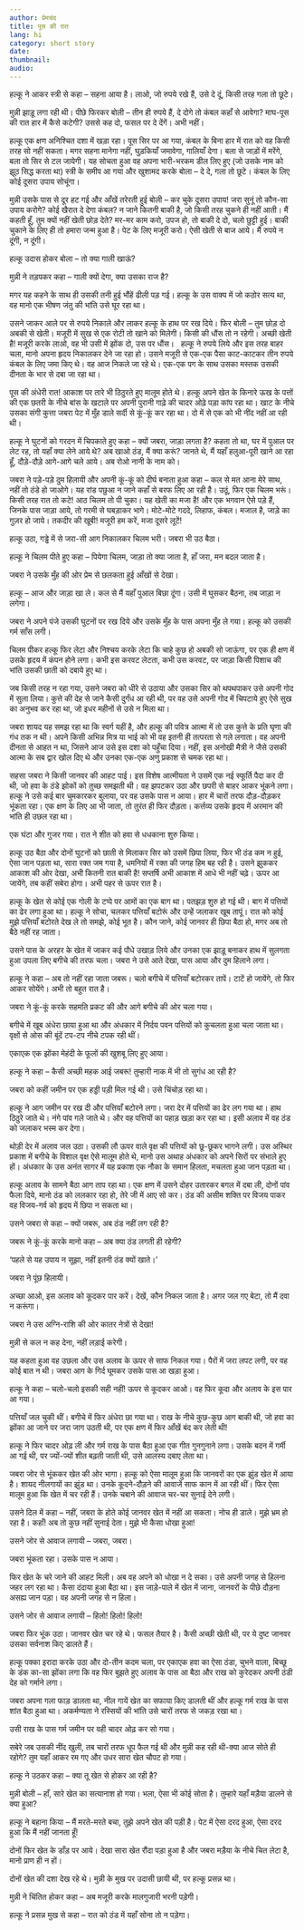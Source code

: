 ```yaml
---
author: प्रेमचंद
title: पूस की रात
lang: hi
category: short story
date: 
thumbnail: 
audio:
---
```


हल्कू ने आकर स्त्री से कहा – सहना आया है। लाओ, जो रुपये रखे हैं, उसे दे दूं, किसी तरह गला तो छूटे।

मुन्नी झाड़ू लगा रही थी। पीछे फिरकर बोली – तीन ही रुपये हैं, दे दोगे तो कंबल कहाँ से आवेगा? माघ-पूस की रात हार में कैसे कटेगी? उससे कह दो, फसल पर दे देंगें। अभी नहीं।

हल्कू एक क्षण अनिश्चित दशा में खड़ा रहा। पूस सिर पर आ गया, कंबल के बिना हार में रात को वह किसी तरह सो नहीं सकता। मगर सहना मानेगा नहीं, घुड़कियाँ जमावेगा, गालियाँ देगा। बला से जाड़ों में मरेंगे, बला तो सिर से टल जायेगी। यह सोचता हुआ वह अपना भारी-भरकम डील लिए हुए (जो उसके नाम को झूठ सिद्ध करता था) स्त्री के समीप आ गया और खुशामद करके बोला – दे दे, गला तो छूटे। कंबल के लिए कोई दूसरा उपाय सोचूंगा।

मुन्नी उसके पास से दूर हट गई और आँखें तरेरती हुई बोली – कर चुके दूसरा उपाय! जरा सुनूं तो कौन-सा उपाय करोगे? कोई खैरात दे देगा कंबल? न जाने कितनी बाकी है, जो किसी तरह चुकने ही नहीं आती। मैं कहती हूँ, तुम क्यों नहीं खेती छोड़ देते? मर-मर काम करो, उपज हो, तो बाकी दे दो, चलो छुट्टी हुई। बाकी चुकाने के लिए ही तो हमारा जन्म हुआ है। पेट के लिए मजूरी करो। ऐसी खेती से बाज आये। मैं रुपये न दूंगी, न दूंगी।

हल्कू उदास होकर बोला – तो क्या गाली खाऊं?

मुन्नी ने तड़पकर कहा – गाली क्यों देगा, क्या उसका राज है?

मगर यह कहने के साथ ही उसकी तनी हुई भौंहें ढीली पड़ गई। हल्कू के उस वाक्य में जो कठोर सत्य था, वह मानो एक भीषण जंतु की भांति उसे घूर रहा था।

उसने जाकर आले पर से रुपये निकाले और लाकर हल्कू के हाथ पर रख दिये। फिर बोली – तुम छोड़ दो अबकी से खेती। मजूरी में सुख से एक रोटी तो खाने को मिलेगी। किसी की धौंस तो न रहेगी। अच्छी खेती है! मजूरी करके लाओ, वह भी उसी में झोंक दो, उस पर धौंस।  
हल्कू ने रुपये लिये और इस तरह बाहर चला, मानो अपना हृदय निकालकर देने जा रहा हो। उसने मजूरी से एक-एक पैसा काट-काटकर तीन रुपये कंबल के लिए जमा किए थे। वह आज निकले जा रहे थे। एक-एक पग के साथ उसका मस्तक उसकी दीनता के भार से दबा जा रहा था।

पूस की अंधेरी रात! आकाश पर तारे भी ठिठुरते हुए मालूम होते थे। हल्कू अपने खेत के किनारे ऊख के पत्तों की एक छतरी के नीचे बांस के खटाले पर अपनी पुरानी गाढ़े की चादर ओढ़े पड़ा कांप रहा था। खाट के नीचे उसका संगी कुत्ता जबरा पेट में मुँह डाले सर्दी से कूं-कूं कर रहा था। दो में से एक को भी नींद नहीं आ रही थी।

हल्कू ने घुटनों को गरदन में चिपकाते हुए कहा – क्यों जबरा, जाड़ा लगता है? कहता तो था, घर में पुआल पर लेट रह, तो यहाँ क्या लेने आये थे? अब खाओ ठंड, मैं क्या करूं? जानते थे, मैं यहाँ हलुआ-पूरी खाने आ रहा हूँ, दौड़े-दौड़े आगे-आगे चले आये। अब रोओ नानी के नाम को।

जबरा ने पड़े-पड़े दुम हिलायी और अपनी कूं-कूं को दीर्घ बनाता हुआ कहा – कल से मत आना मेरे साथ, नहीं तो ठंडे हो जाओगे। यह रांड पछुआ न जाने कहाँ से बरफ लिए आ रही है। उठूं, फिर एक चिलम भरूं। किसी तरह रात तो कटे! आठ चिलम तो पी चुका। यह खेती का मजा है! और एक भगवान ऐसे पड़े हैं, जिनके पास जाड़ा आये, तो गरमी से घबड़ाकर भागे। मोटे-मोटे गददे, लिहाफ, कंबल। मजाल है, जाड़े का गुज़र हो जाये। तकदीर की खूबी! मजूरी हम करें, मजा दूसरे लूटें!

हल्कू उठा, गड्ढे में से जरा-सी आग निकालकर चिलम भरी। जबरा भी उठ बैठा।

हल्कू ने चिलम पीते हुए कहा – पियेगा चिलम, जाड़ा तो क्या जाता है, हाँ जरा, मन बदल जाता है।

जबरा ने उसके मुँह की ओर प्रेम से छलकता हुई आँखों से देखा।

हल्कू – आज और जाड़ा खा ले। कल से मैं यहाँ पुआल बिछा दूंगा। उसी में घुसकर बैठना, तब जाड़ा न लगेगा।

जबरा ने अपने पंजे उसकी घुटनों पर रख दिये और उसके मुँह के पास अपना मुँह ले गया। हल्कू को उसकी गर्म साँस लगी।

चिलम पीकर हल्कू फिर लेटा और निश्चय करके लेटा कि चाहे कुछ हो अबकी सो जाऊंगा, पर एक ही क्षण में उसके हृदय में कंपन होने लगा। कभी इस करवट लेटता, कभी उस करवट, पर जाड़ा किसी पिशाच की भांति उसकी छाती को दबाये हुए था।

जब किसी तरह न रहा गया, उसने जबरा को धीरे से उठाया और उसका सिर को थपथपाकर उसे अपनी गोद में सुला लिया। कुत्ते की देह से जाने कैसी दुर्गंध आ रही थी, पर वह उसे अपनी गोद में चिपटाये हुए ऐसे सुख का अनुभव कर रहा था, जो इधर महीनों से उसे न मिला था।

जबरा शायद यह समझ रहा था कि स्वर्ग यहीं है, और हल्कू की पवित्र आत्मा में तो उस कुत्ते के प्रति घृणा की गंध तक न थी। अपने किसी अभिन्न मित्र या भाई को भी वह इतनी ही तत्परता से गले लगाता। वह अपनी दीनता से आहत न था, जिसने आज उसे इस दशा को पहुँचा दिया। नहीं, इस अनोखी मैत्री ने जैसे उसकी आत्मा के सब द्वार खोल दिए थे और उनका एक-एक अणु प्रकाश से चमक रहा था।

सहसा जबरा ने किसी जानवर की आहट पाई। इस विशेष आत्मीयता ने उसमें एक नई स्फूर्ति पैदा कर दी थी, जो हवा के ठंडे झोकों को तुच्छ समझती थी। वह झपटकर उठा और छपरी से बाहर आकर भूंकने लगा। हल्कू ने उसे कई बार चुमकारकर बुलाया, पर वह उसके पास न आया। हार में चारों तरफ दौड़-दौड़कर भूंकता रहा। एक क्षण के लिए आ भी जाता, तो तुरंत ही फिर दौड़ता। कर्त्तव्य उसके हृदय में अरमान की भांति ही उछल रहा था।

एक घंटा और गुजर गया। रात ने शीत को हवा से धधकाना शुरु किया।

हल्कू उठ बैठा और दोनों घुटनों को छाती से मिलाकर सिर को उसमें छिपा लिया, फिर भी ठंड कम न हुई, ऐसा जान पड़ता था, सारा रक्त जम गया है, धमनियों में रक्त की जगह हिम बह रही है। उसने झुककर आकाश की ओर देखा, अभी कितनी रात बाकी है! सप्तर्षि अभी आकाश में आधे भी नहीं चढ़े। ऊपर आ जायेंगे, तब कहीं सबेरा होगा। अभी पहर से ऊपर रात है।

हल्कू के खेत से कोई एक गोली के टप्पे पर आमों का एक बाग था। पतझड़ शुरु हो गई थी। बाग में पत्तियों का ढेर लगा हुआ था। हल्कू ने सोचा, चलकर पत्तियाँ बटोरूं और उन्हें जलाकर खूब तापूं। रात को कोई मुझे पत्तियाँ बटोरते देख ले तो समझे, कोई भूत है। कौन जाने, कोई जानवर ही छिपा बैठा हो, मगर अब तो बैठे नहीं रह जाता।

उसने पास के अरहर के खेत में जाकर कई पौधे उखाड़ लिये और उनका एक झाड़ू बनाकर हाथ में सुलगता हुआ उपला लिए बगीचे की तरफ चला। जबरा ने उसे आते देखा, पास आया और दुम हिलाने लगा।

हल्कू ने कहा – अब तो नहीं रहा जाता जबरू। चलो बगीचे में पत्तियाँ बटोरकर तापें। टाटें हो जायेंगे, तो फिर आकर सोयेंगे। अभी तो बहुत रात है।

जबरा ने कूं-कूं करके सहमति प्रकट की और आगे बगीचे की ओर चला गया।

बगीचे में खूब अंधेरा छाया हुआ था और अंधकार में निर्दय पवन पत्तियों को कुचलता हुआ चला जाता था। वृक्षों से ओस की बूंदें टप-टप नीचे टपक रही थीं।

एकाएक एक झोंका मेहंदी के फूलों की खुशबू लिए हुए आया।

हल्कू ने कहा – कैसी अच्छी महक आई जबरू! तुम्हारी नाक में भी तो सुगंध आ रही है?

जबरा को कहीं जमीन पर एक हड्डी पड़ी मिल गई थी। उसे चिंचोड़ रहा था।

हल्कू ने आग जमीन पर रख दी और पत्तियाँ बटोरने लगा। जरा देर में पत्तियों का ढेर लग गया था। हाथ ठिठुरे जाते थे। नंगे पांव गले जाते थे। और वह पत्तियों का पहाड़ खड़ा कर रहा था। इसी अलाव में वह ठंड को जलाकर भस्म कर देगा।

थोड़ी देर में अलाव जल उठा। उसकी लौ ऊपर वाले वृक्ष की पत्तियों को छू-छूकर भागने लगी। उस अस्थिर प्रकाश में बगीचे के विशाल वृक्ष ऐसे मालूम होते थे, मानो उस अथाह अंधकार को अपने सिरों पर संभाले हुए हों। अंधकार के उस अनंत सागर में यह प्रकाश एक नौका के समान हिलता, मचलता हुआ जान पड़ता था।

हल्कू अलाव के सामने बैठा आग ताप रहा था। एक क्षण में उसने दोहर उतारकर बगल में दबा ली, दोनों पांव फैला दिये, मानो ठंड को ललकार रहा हो, तेरे जी में आए सो कर। ठंड की असीम शक्ति पर विजय पाकर वह विजय-गर्व को हृदय में छिपा न सकता था।

उसने जबरा से कहा – क्यों जबरू, अब ठंड नहीं लग रही है?

जबरू ने कूं-कूं करके मानो कहा – अब क्या ठंड लगती ही रहेगी?

‘पहले से यह उपाय न सूझा, नहीं इतनी ठंड क्यों खाते।’

जबरा ने पूंछ हिलायी।

अच्छा आओ, इस अलाव को कूदकर पार करें। देखें, कौन निकल जाता है। अगर जल गए बेटा, तो मैं दवा न करूंगा।

जबरा ने उस अग्नि-राशि की ओर कातर नेत्रों से देखा!

मुन्नी से कल न कह देना, नहीं लड़ाई करेगी।

यह कहता हुआ वह उछला और उस अलाव के ऊपर से साफ निकल गया। पैरों में जरा लपट लगी, पर वह कोई बात न थी। जबरा आग के गिर्द घूमकर उसके पास आ खड़ा हुआ।

हल्कू ने कहा – चलो-चलो इसकी सही नहीं! ऊपर से कूदकर आओ। वह फिर कूदा और अलाव के इस पार आ गया।

पत्तियाँ जल चुकी थीं। बगीचे में फिर अंधेरा छा गया था। राख के नीचे कुछ-कुछ आग बाकी थी, जो हवा का झोंका आ जाने पर जरा जाग उठती थी, पर एक क्षण में फिर आँखें बंद कर लेती थी!

हल्कू ने फिर चादर ओढ़ ली और गर्म राख के पास बैठा हुआ एक गीत गुनगुनाने लगा। उसके बदन में गर्मी आ गई थी, पर ज्यों-ज्यों शीत बढ़ती जाती थी, उसे आलस्य दबाए लेता था।

जबरा जोर से भूंककर खेत की ओर भागा। हल्कू को ऐसा मालूम हुआ कि जानवरों का एक झुंड खेत में आया है। शायद नीलगायों का झुंड था। उनके कूदने-दौड़ने की आवाजें साफ कान में आ रही थीं। फिर ऐसा मालूम हुआ कि खेत में चर रही हैं। उनके चबाने की आवाज चर-चर सुनाई देने लगी।

उसने दिल में कहा – नहीं, जबरा के होते कोई जानवर खेत में नहीं आ सकता। नोच ही डाले। मुझे भ्रम हो रहा है। कहाँ! अब तो कुछ नहीं सुनाई देता। मुझे भी कैसा धोखा हुआ!

उसने जोर से आवाज लगायी – जबरा, जबरा।

जबरा भूंकता रहा। उसके पास न आया।

फिर खेत के चरे जाने की आहट मिली। अब वह अपने को धोखा न दे सका। उसे अपनी जगह से हिलना जहर लग रहा था। कैसा दंदाया हुआ बैठा था। इस जाड़े-पाले में खेत में जाना, जानवरों के पीछे दौड़ना असह्य जान पड़ा। वह अपनी जगह से न हिला।

उसने जोर से आवाज लगायी – हिलो! हिलो! हिलो!

जबरा फिर भूंक उठा। जानवर खेत चर रहे थे। फसल तैयार है। कैसी अच्छी खेती थी, पर ये दुष्ट जानवर उसका सर्वनाश किए डालते हैं।

हल्कू पक्का इरादा करके उठा और दो-तीन कदम चला, पर एकाएक हवा का ऐसा ठंडा, चुभने वाला, बिच्छू के डंक का-सा झोंका लगा कि वह फिर बुझते हुए अलाव के पास आ बैठा और राख को कुरेदकर अपनी ठंडी देह को गर्माने लगा।

जबरा अपना गला फाड़ डालता था, नील गायें खेत का सफाया किए डालती थीं और हल्कू गर्म राख के पास शांत बैठा हुआ था। अकर्मण्यता ने रस्सियों की भांति उसे चारों तरफ से जकड़ रखा था।

उसी राख के पास गर्म जमीन पर वही चादर ओढ़ कर सो गया।

सबेरे जब उसकी नींद खुली, तब चारों तरफ धूप फैल गई थी और मुन्नी कह रही थी-क्या आज सोते ही रहोगे? तुम यहाँ आकर रम गए और उधर सारा खेत चौपट हो गया।

हल्कू ने उठकर कहा – क्या तू खेत से होकर आ रही है?

मुन्नी बोली – हाँ, सारे खेत का सत्यानाश हो गया। भला, ऐसा भी कोई सोता है। तुम्हारे यहाँ मड़ैया डालने से क्या हुआ?

हल्कू ने बहाना किया – मैं मरते-मरते बचा, तुझे अपने खेत की पड़ी है। पेट में ऐसा दरद हुआ, ऐसा दरद हुआ कि मैं नहीं जानता हूँ!

दोनों फिर खेत के डाँड़ पर आये। देखा सारा खेत रौंदा पड़ा हुआ है और जबरा मड़ैया के नीचे चित लेटा है, मानो प्राण ही न हों।

दोनों खेत की दशा देख रहे थे। मुन्नी के मुख पर उदासी छायी थी, पर हल्कू प्रसन्न था।

मुन्नी ने चिंतित होकर कहा – अब मजूरी करके मालगुजारी भरनी पड़ेगी।

हल्कू ने प्रसन्न मुख से कहा – रात को ठंड में यहाँ सोना तो न पड़ेगा।
